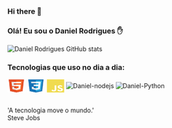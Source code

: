 ### Hi there 👋
### Olá! Eu sou o Daniel Rodrigues ✋

![Daniel Rodrigues GitHub stats](https://github-readme-stats.vercel.app/api?username=danieldominis&show_icons=true&theme=merko)

### Tecnologias que uso no dia a dia:
<div>

<img align="center" alt="Daniel-HTML" height="30" width="40" src="https://raw.githubusercontent.com/devicons/devicon/master/icons/html5/html5-original.svg" style="max-width: 100%;">
<img align="center" alt="Daniel-CSS" height="30" width="40" src="https://raw.githubusercontent.com/devicons/devicon/master/icons/css3/css3-original.svg"
style="max-width: 100%;">
<img align="center" alt="Daniel-JS" height="30" width="40" src="https://raw.githubusercontent.com/devicons/devicon/master/icons/javascript/javascript-plain.svg">
<img align="center" alt="Daniel-nodejs" height="35" width="35" src="https://cdn.iconscout.com/icon/free/png-256/node-js-1174925.png">
<img align="center" alt="Daniel-Python" height="43" width="40" src="https://camo.githubusercontent.com/c2e5be901c932b65a9987e6ae32cc19394d4ccb8c5d30d858216d054d6294f31/68747470733a2f2f63646e2e6a7364656c6976722e6e65742f67682f64657669636f6e732f64657669636f6e2f69636f6e732f707974686f6e2f707974686f6e2d6f726967696e616c2d776f72646d61726b2e737667">
</div><br/>

'A tecnologia move o mundo.'</br>
Steve Jobs 
